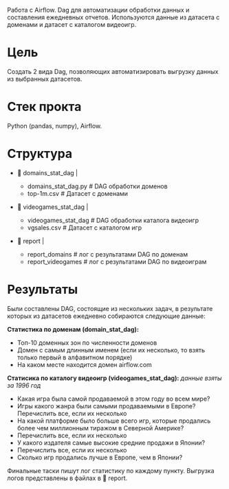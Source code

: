 Работа с Airflow. Dag для автоматизации обработки данных и составления ежедневных отчетов. Используются данные из датасета с доменами и датасет с каталогом видеоигр.

# Цель

Создать 2 вида Dag, позволяющих автоматизировать выгрузку данных из выбранных датасетов.

# Стек прокта 

Python (pandas, numpy), Airflow.

# Структура 

 - 📂 domains_stat_dag
   |
   - domains_stat_dag.py # DAG обработки доменов
   - top-1m.csv          # Датасет с доменами
     
 - 📂 videogames_stat_dag
    |
   - videogames_stat_dag # DAG обработки каталога видеоигр
   - vgsales.csv         # Датасет с каталогом игр
    
 - 📂 report
    |
   - report_domains      # лог с результатами DAG по доменам
   - report_videogames   # лог с результатами DAG по видеоиграм

# Результаты 

Были составлены DAG, состоящие из нескольких задач, в результате которых из датасетов ежедневно собираются следующие данные:

**Статистика по доменам (domain_stat_dag):**
        
- Топ-10 доменных зон по численности доменов
- Домен с самым длинным именем (если их несколько, то взять только первый в алфавитном порядке)
- На каком месте находится домен airflow.com

**Статисика по каталогу видеоигр (videogames_stat_dag):**
*данные взяты за 1996 год*
       
- Какая игра была самой продаваемой в этом году во всем мире?
- Игры какого жанра были самыми продаваемыми в Европе? Перечислить все, если их несколько
- На какой платформе было больше всего игр, которые продались более чем миллионным тиражом в Северной Америке?
- Перечислить все, если их несколько
- У какого издателя самые высокие средние продажи в Японии?
- Перечислить все, если их несколько
- Сколько игр продались лучше в Европе, чем в Японии?
    
Финальные таски пишут лог статистику по каждому пункту. 
Выгрузка логов представлены в файлах в 📂 report.






